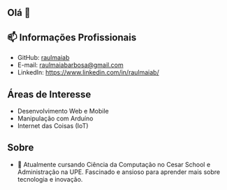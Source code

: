 ## Olá 👋

## 📫 Informações Profissionais
- GitHub: [raulmaiab](https://github.com/raulmaiab)
- E-mail: raulmaiabarbosa@gmail.com
- LinkedIn: https://www.linkedin.com/in/raulmaiab/

## Áreas de Interesse
- Desenvolvimento Web e Mobile
- Manipulação com Arduíno
- Internet das Coisas (IoT)

## Sobre
- 🔭 Atualmente cursando Ciência da Computação no Cesar School e Administração na UPE. Fascinado e ansioso para aprender mais sobre tecnologia e inovação.


